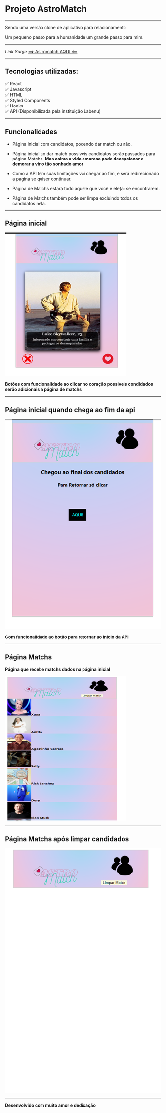 <h1>Projeto AstroMatch</h1>

---
<p>Sendo uma versão clone de aplicativo para relacionamento</p>
<p>Um pequeno passo para a humanidade um grande passo para mim.</p>

---


*Link Surge*
[==> Astromatch AQUI <==](http://erratic-vegetable.surge.sh/)

---
## Tecnologias utilizadas:

✅ React</br>
✅ Javascript</br>
✅ HTML</br>
✅ Styled Components</br>
✅ Hooks</br>
✅ API (Disponibilizada pela instituição Labenu)</br>

---

## Funcionalidades

- Página inicial com candidatos, podendo dar match ou não.

- Página inicial ao dar match possiveis candidatos serão passados para página Matchs. **Mas calma a vida amorosa pode decepcionar e demorar a vir o tão sonhado amor**

- Como a API tem suas limitações vai chegar ao fim, e será redirecionado a pagina se quiser continuar.

- Página de Matchs estará todo aquele que você e ele(a) se encontrarem.

- Página de Matchs também pode ser limpa excluindo todos os candidatos nela.

---

## Página inicial
![](./astromatch/src/imagens/pagInicials.png)

**<p>Botões com funcionalidade ao clicar no coração possiveis condidados serão adicionais a página de matchs</p>**


---
## Página inicial quando chega ao fim da api

![](./astromatch/src/imagens/pagFimApi.png)

**<p> Com funcionalidade ao botão para retornar ao inicio da API</p>**

---

## Página Matchs

**<p>Página que recebe matchs dados na página inicial</p>**

![](./astromatch/src/imagens/pagMatchss.png)

---

## Página Matchs após limpar candidados
![](./astromatch/src/imagens/pagClear.png)

--- 

**Desenvolvido com muito amor e dedicação**